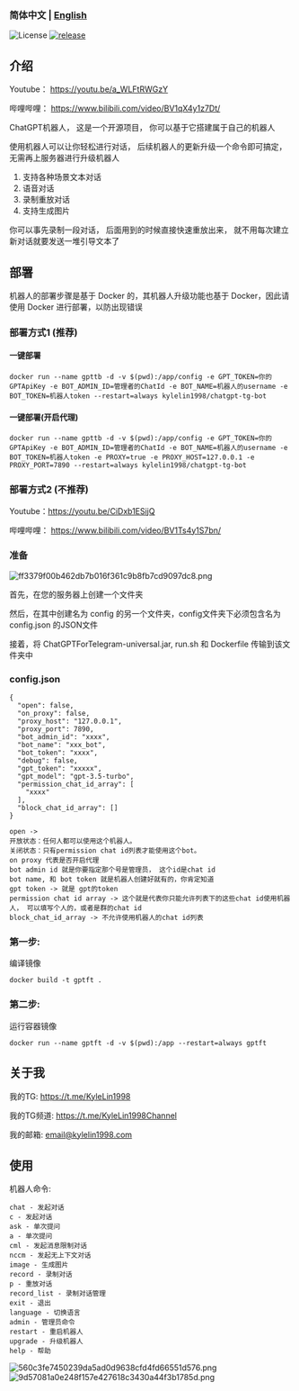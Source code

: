 ### 简体中文 | [English](./README_en.md)

![License](https://img.shields.io/badge/license-MIT-green)
[![release](https://img.shields.io/github/v/release/kylelin1998/ChatGPTForTelegram)](https://github.com/kylelin1998/ChatGPTForTelegram/releases/latest)

## 介绍
Youtube： https://youtu.be/a_WLFtRWGzY

哔哩哔哩： https://www.bilibili.com/video/BV1qX4y1z7Dt/

ChatGPT机器人， 这是一个开源项目， 你可以基于它搭建属于自己的机器人

使用机器人可以让你轻松进行对话， 后续机器人的更新升级一个命令即可搞定， 无需再上服务器进行升级机器人

1. 支持各种场景文本对话
2. 语音对话
3. 录制重放对话
4. 支持生成图片

你可以事先录制一段对话， 后面用到的时候直接快速重放出来， 就不用每次建立新对话就要发送一堆引导文本了

## 部署
机器人的部署步骤是基于 Docker 的，其机器人升级功能也基于 Docker，因此请使用 Docker 进行部署，以防出现错误

### 部署方式1 (推荐)
#### 一键部署
```
docker run --name gpttb -d -v $(pwd):/app/config -e GPT_TOKEN=你的GPTApiKey -e BOT_ADMIN_ID=管理者的ChatId -e BOT_NAME=机器人的username -e BOT_TOKEN=机器人token --restart=always kylelin1998/chatgpt-tg-bot
```
#### 一键部署(开启代理)
```
docker run --name gpttb -d -v $(pwd):/app/config -e GPT_TOKEN=你的GPTApiKey -e BOT_ADMIN_ID=管理者的ChatId -e BOT_NAME=机器人的username -e BOT_TOKEN=机器人token -e PROXY=true -e PROXY_HOST=127.0.0.1 -e PROXY_PORT=7890 --restart=always kylelin1998/chatgpt-tg-bot
```

### 部署方式2 (不推荐)
Youtube：https://youtu.be/CiDxb1ESijQ

哔哩哔哩： https://www.bilibili.com/video/BV1Ts4y1S7bn/

### 准备
![ff3379f00b462db7b016f361c9b8fb7cd9097dc8.png](https://openimg.kylelin1998.com/img/ff3379f00b462db7b016f361c9b8fb7cd9097dc8.png)

首先，在您的服务器上创建一个文件夹

然后，在其中创建名为 config 的另一个文件夹，config文件夹下必须包含名为 config.json 的JSON文件

接着，将 ChatGPTForTelegram-universal.jar, run.sh 和 Dockerfile 传输到该文件夹中

### config.json
```
{
  "open": false,
  "on_proxy": false,
  "proxy_host": "127.0.0.1",
  "proxy_port": 7890,
  "bot_admin_id": "xxxx",
  "bot_name": "xxx_bot",
  "bot_token": "xxxx",
  "debug": false,
  "gpt_token": "xxxxx",
  "gpt_model": "gpt-3.5-turbo",
  "permission_chat_id_array": [
    "xxxx"
  ],
  "block_chat_id_array": []
}
```
```
open -> 
开放状态：任何人都可以使用这个机器人。
关闭状态：只有permission chat id列表才能使用这个bot。
on proxy 代表是否开启代理
bot admin id 就是你要指定那个号是管理员， 这个id是chat id
bot name, 和 bot token 就是机器人创建好就有的，你肯定知道
gpt token -> 就是 gpt的token
permission chat id array -> 这个就是代表你只能允许列表下的这些chat id使用机器人， 可以填写个人的，或者是群的chat id
block_chat_id_array -> 不允许使用机器人的chat id列表
```

### 第一步:
编译镜像
```
docker build -t gptft .
```

### 第二步:
运行容器镜像
```
docker run --name gptft -d -v $(pwd):/app --restart=always gptft
```

## 关于我
我的TG: https://t.me/KyleLin1998

我的TG频道: https://t.me/KyleLin1998Channel

我的邮箱: email@kylelin1998.com

## 使用
机器人命令:
```
chat - 发起对话
c - 发起对话
ask - 单次提问
a - 单次提问
cml - 发起消息限制对话
nccm - 发起无上下文对话
image - 生成图片
record - 录制对话
p - 重放对话
record_list - 录制对话管理
exit - 退出
language - 切换语言
admin - 管理员命令
restart - 重启机器人
upgrade - 升级机器人
help - 帮助
```
![560c3fe7450239da5ad0d9638cfd4fd66551d576.png](https://openimg.kylelin1998.com/img/560c3fe7450239da5ad0d9638cfd4fd66551d576.png)
![9d57081a0e248f157e427618c3430a44f3b1785d.png](https://openimg.kylelin1998.com/img/9d57081a0e248f157e427618c3430a44f3b1785d.png)